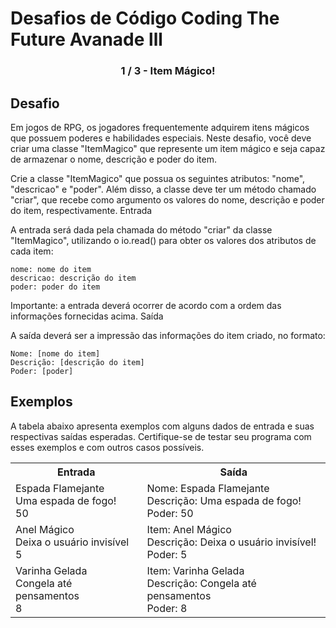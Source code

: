 # Desafios de Código Coding The Future Avanade lll
<h3 align="center"> 1 / 3 - Item Mágico!</p>



## Desafio

Em jogos de RPG, os jogadores frequentemente adquirem itens mágicos que possuem poderes e habilidades especiais. Neste desafio, você deve criar uma classe "ItemMagico" que represente um item mágico e seja capaz de armazenar o nome, descrição e poder do item.

Crie a classe "ItemMagico" que possua os seguintes atributos: "nome", "descricao" e "poder". Além disso, a classe deve ter um método chamado "criar", que recebe como argumento os valores do nome, descrição e poder do item, respectivamente.
Entrada

A entrada será dada pela chamada do método "criar" da classe "ItemMagico", utilizando o io.read() para obter os valores dos atributos de cada item:

    nome: nome do item
    descricao: descrição do item
    poder: poder do item

Importante: a entrada deverá ocorrer de acordo com a ordem das informações fornecidas acima.
Saída

A saída deverá ser a impressão das informações do item criado, no formato:

    Nome: [nome do item]
    Descrição: [descrição do item]
    Poder: [poder]

## Exemplos

A tabela abaixo apresenta exemplos com alguns dados de entrada e suas respectivas saídas esperadas. Certifique-se de testar seu programa com esses exemplos e com outros casos possíveis.

<div align=center>
<table>
  <tr>
    <th>Entrada</th>
    <th>Saída</th>
  </tr>
  <tr>
    <td>Espada Flamejante <br>Uma espada de fogo! <br> 50</td>
    <td>Nome: Espada Flamejante <br> Descrição: Uma espada de fogo! <br> Poder: 50</td>
  </tr>
  <tr>
    <td>Anel Mágico <br> Deixa o usuário invisível <br> 5</td>
    <td>Item: Anel Mágico <br> Descrição: Deixa o usuário invisível! <br> Poder: 5</td>
  </tr>
  
  <tr>
    <td>Varinha Gelada <br> Congela até pensamentos <br> 8</td>
    <td>Item: Varinha Gelada <br> Descrição: Congela até pensamentos <br> Poder: 8</td>
  </tr>
  
</table>
</div>


